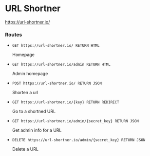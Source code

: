 # URL Shortner

https://url-shortner.io/


### Routes

- ``GET https://url-shortner.io/ RETURN HTML``

    Homepage

- ``GET https://url-shortner.io/admin RETURN HTML``
    
    Admin homepage

- ``POST https://url-shortner.io/ RETURN JSON``
    
    Shorten a url

- ``GET https://url-shortner.io/{key} RETURN REDIRECT``
    
    Go to a shortned URL

- ``GET https://url-shortner.io/admin/{secret_key} RETURN JSON``
    
    Get admin info for a URL

- ``DELETE https://url-shortner.io/admin/{secret_key} RETURN JSON``
    
    Delete a URL